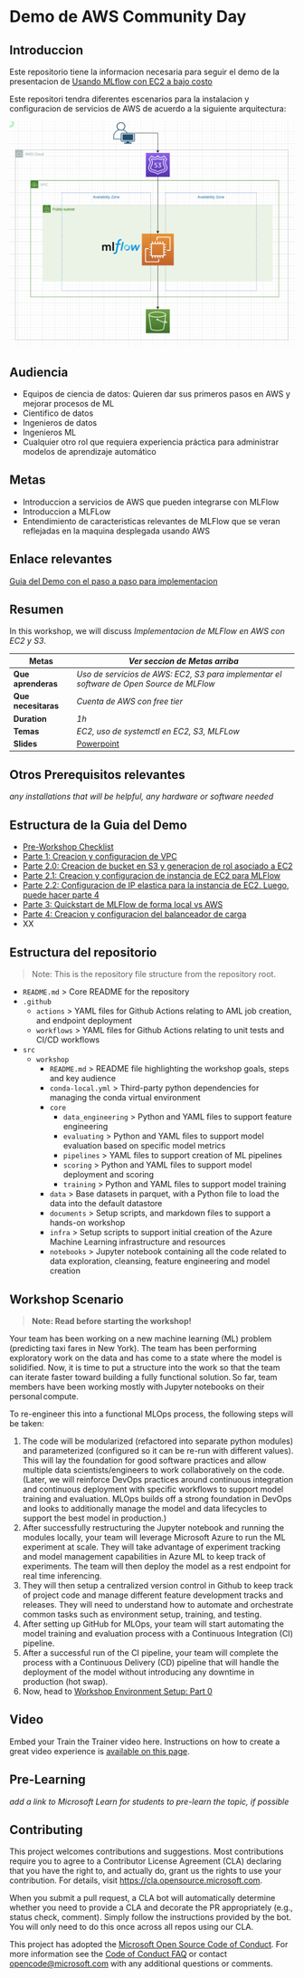 # Demo de AWS Community Day

## Introduccion

Este repositorio tiene la informacion necesaria para seguir el demo de la presentacion de [Usando MLflow con EC2 a bajo costo](Link)

Este repositori tendra diferentes escenarios para la instalacion y configuracion de servicios de AWS de acuerdo a la siguiente arquitectura:

![Arquitectura](./docs/readme/arquitecture_temp.png)

## Audiencia
- Equipos de ciencia de datos: Quieren dar sus primeros pasos en AWS y mejorar procesos de ML
- Cientifico de datos
- Ingenieros de datos
- Ingenieros ML
- Cualquier otro rol que requiera experiencia práctica para administrar modelos de aprendizaje automático

## Metas
- Introduccion a servicios de AWS que pueden integrarse con MLFlow
- Introduccion a MLFLow
- Entendimiento de caracteristicas relevantes de MLFlow que se veran reflejadas en la maquina desplegada usando AWS

## Enlace relevantes

[Guia del Demo con el paso a paso para implementacion](https://docs.google.com/document/d/1Z1-JeTC9gg58TH4lwZOdo67CkA6W0z8fDMJapOrs8Tg/edit?usp=sharing)

## Resumen

In this workshop, we will discuss *Implementacion de MLFlow en AWS con EC2 y S3*.

| **Metas**              | *Ver seccion de Metas arriba*                                    |
| ----------------------------- | --------------------------------------------------------------------- |
| **Que aprenderas**       | *Uso de servicios de AWS: EC2, S3 para implementar el software de Open Source de MLFlow*                                   |
| **Que necesitaras**          | *Cuenta de AWS con free tier* |
| **Duration**                  | *1h*                                                                |
| **Temas**                  | *EC2, uso de systemctl en EC2, S3, MLFLow*                                                                |                       |
| **Slides** | [Powerpoint](slides.pptx)

## Otros Prerequisitos relevantes

*any installations that will be helpful, any hardware or software needed*

## Estructura de la Guia del Demo
- [Pre-Workshop Checklist](documents/part_tips.md)
- [Parte 1: Creacion y configuracion de VPC](https://docs.google.com/document/d/1Z1-JeTC9gg58TH4lwZOdo67CkA6W0z8fDMJapOrs8Tg/edit?usp=sharing)
- [Parte 2.0: Creacion de bucket en S3 y generacion de rol asociado a EC2](https://docs.google.com/document/d/1Z1-JeTC9gg58TH4lwZOdo67CkA6W0z8fDMJapOrs8Tg/edit?usp=sharing)
- [Parte 2.1: Creacion y configuracion de instancia de EC2 para MLFlow](https://docs.google.com/document/d/1Z1-JeTC9gg58TH4lwZOdo67CkA6W0z8fDMJapOrs8Tg/edit?usp=sharing)
- [Parte 2.2: Configuracion de IP elastica para la instancia de EC2. Luego, puede hacer parte 4](https://docs.google.com/document/d/1Z1-JeTC9gg58TH4lwZOdo67CkA6W0z8fDMJapOrs8Tg/edit?usp=sharing)
- [Parte 3: Quickstart de MLFlow de forma local vs AWS](https://docs.google.com/document/d/1Z1-JeTC9gg58TH4lwZOdo67CkA6W0z8fDMJapOrs8Tg/edit?usp=sharing)
- [Parte 4: Creacion y configuracion del balanceador de carga](https://docs.google.com/document/d/1Z1-JeTC9gg58TH4lwZOdo67CkA6W0z8fDMJapOrs8Tg/edit?usp=sharing)
- XX

## Estructura del repositorio
> Note: This is the repository file structure from the repository root.
- `README.md` > Core README for the repository
- `.github`
	- `actions` > YAML files for Github Actions relating to AML job creation, and endpoint deployment
	- `workflows` > YAML files for Github Actions relating to unit tests and CI/CD workflows
- `src`
	- `workshop`
		- `README.md` > README file highlighting the workshop goals, steps and key audience
		- `conda-local.yml` > Third-party python dependencies for managing the conda virtual environment
		- `core`
			- ``data_engineering`` > Python and YAML files to support feature engineering
			- ``evaluating`` > Python and YAML files to support model evaluation based on specific model metrics
			- ``pipelines`` > YAML files to support creation of ML pipelines
			- ``scoring`` > Python and YAML files to support model deployment and scoring
			- ``training`` > Python and YAML files to support model training
		- ``data`` > Base datasets in parquet, with a Python file to load the data into the default datastore
		- ``documents`` > Setup scripts, and markdown files to support a hands-on workshop
		- ``infra`` > Setup scripts to support initial creation of the Azure Machine Learning infrastructure and resources
		- ``notebooks`` > Jupyter notebook containing all the code related to data exploration, cleansing, feature engineering and model
		  creation

## Workshop Scenario
> **Note: Read before starting the workshop!**

Your team has been working on a new machine learning (ML) problem (predicting taxi fares in New York). The
team has been performing exploratory work on the data and has come to a state where the model is solidified.
Now, it is time to put a structure into the work so that the team can iterate faster toward building a fully
functional solution. So far, team members have been working mostly with Jupyter notebooks on their
personal compute.

To re-engineer this into a functional MLOps process, the following steps will be taken:
1. The code will be modularized (refactored into separate python modules) and parameterized (configured so it
   can be re-run with different values). This will lay the foundation for good software practices and allow
   multiple data scientists/engineers to work collaboratively on the code. (Later, we will reinforce DevOps
   practices around continuous integration and continuous deployment with specific workflows to support model
   training and evaluation. MLOps builds off a strong foundation in DevOps and looks to additionally manage
   the model and data lifecycles to support the best model in production.)
2. After successfully restructuring the Jupyter notebook and running the modules locally, your team will
   leverage Microsoft Azure to run the ML experiment at scale. They will take advantage of experiment tracking
   and model management capabilities in Azure ML to keep track of experiments. The team will then deploy the
   model as a rest endpoint for real time inferencing.
4. They will then setup a centralized version control in Github to keep track of project code and manage different
   feature development tracks and releases. They will need to understand how to automate and orchestrate
   common tasks such as environment setup, training, and testing.
5. After setting up GitHub for MLOps, your team will start automating the model training and evaluation
   process with a Continuous Integration (CI) pipeline.
6. After a successful run of the CI pipeline, your team will complete the process with a Continuous
   Delivery (CD) pipeline that will handle the deployment of the model without introducing any downtime in
   production (hot swap).
7. Now, head to [Workshop Environment Setup: Part 0](https://github.com/microsoft/MLOpsTemplate/blob/main/src/workshop/documents/part_0.md#part-0-workshop-environment-setup)

## Video

Embed your Train the Trainer video here. Instructions on how to create a great video experience is [available on this page](../video-guidance.md).

## Pre-Learning

*add a link to Microsoft Learn for students to pre-learn the topic, if possible*

## Contributing
This project welcomes contributions and suggestions.  Most contributions require you to agree to a
Contributor License Agreement (CLA) declaring that you have the right to, and actually do, grant us
the rights to use your contribution. For details, visit https://cla.opensource.microsoft.com.

When you submit a pull request, a CLA bot will automatically determine whether you need to provide
a CLA and decorate the PR appropriately (e.g., status check, comment). Simply follow the instructions
provided by the bot. You will only need to do this once across all repos using our CLA.

This project has adopted the [Microsoft Open Source Code of Conduct](https://opensource.microsoft.com/codeofconduct/).
For more information see the [Code of Conduct FAQ](https://opensource.microsoft.com/codeofconduct/faq/) or
contact [opencode@microsoft.com](mailto:opencode@microsoft.com) with any additional questions or comments.


